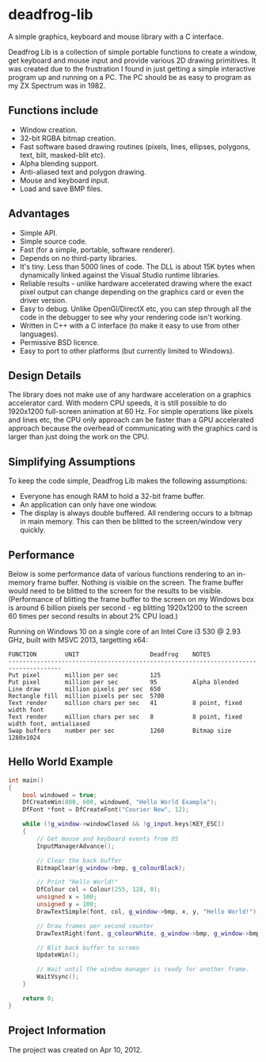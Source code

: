 # deadfrog-lib
A simple graphics, keyboard and mouse library with a C interface.

Deadfrog Lib is a collection of simple portable functions to create a window, get keyboard and mouse input and provide various 2D drawing primitives. It was created due to the frustration I found in just getting a simple interactive program up and running on a PC. The PC should be as easy to program as my ZX Spectrum was in 1982.

## Functions include

* Window creation.
* 32-bit RGBA bitmap creation.
* Fast software based drawing routines (pixels, lines, ellipses, polygons, text, blit, masked-blit etc).
* Alpha blending support.
* Anti-aliased text and polygon drawing.
* Mouse and keyboard input.
* Load and save BMP files.

## Advantages

* Simple API.
* Simple source code.
* Fast (for a simple, portable, software renderer).
* Depends on no third-party libraries.
* It's tiny. Less than 5000 lines of code. The DLL is about 15K bytes when dynamically linked against the Visual Studio runtime libraries.
* Reliable results - unlike hardware accelerated drawing where the exact pixel output can change depending on the graphics card or even the driver version.
* Easy to debug. Unlike OpenGl/DirectX etc, you can step through all the code in the debugger to see why your rendering code isn't working.
* Written in C++ with a C interface (to make it easy to use from other languages).
* Permissive BSD licence.
* Easy to port to other platforms (but currently limited to Windows).

## Design Details

The library does not make use of any hardware acceleration on a graphics accelerator card. With modern CPU speeds, it is still possible to do 1920x1200 full-screen animation at 60 Hz. For simple operations like pixels and lines etc, the CPU only approach can be faster than a GPU accelerated approach because the overhead of communicating with the graphics card is larger than just doing the work on the CPU.

## Simplifying Assumptions

To keep the code simple, Deadfrog Lib makes the following assumptions:

* Everyone has enough RAM to hold a 32-bit frame buffer.
* An application can only have one window.
* The display is always double buffered. All rendering occurs to a bitmap in main memory. This can then be blitted to the screen/window very quickly.

## Performance

Below is some performance data of various functions rendering to an in-memory frame buffer. Nothing is visible on the screen. The frame buffer would need to be blitted to the screen for the results to be visible. (Performance of blitting the frame buffer to the screen on my Windows box is around 6 billion pixels per second - eg blitting 1920x1200 to the screen 60 times per second results in about 2% CPU load.)

Running on Windows 10 on a single core of an Intel Core i3 530 @ 2.93 GHz, built with MSVC 2013, targetting x64:

    FUNCTION        UNIT                    Deadfrog    NOTES
    -------------------------------------------------------------------------------------
    Put pixel       million per sec         125
    Put pixel       million per sec         95          Alpha blended
    Line draw       million pixels per sec  650
    Rectangle fill  million pixels per sec  5700
    Text render     million chars per sec   41          8 point, fixed width font
    Text render     million chars per sec   8           8 point, fixed width font, antialiased
    Swap buffers    number per sec          1260        Bitmap size 1280x1024

## Hello World Example

~~~~c++
int main() 
{ 
    bool windowed = true; 
    DfCreateWin(800, 600, windowed, "Hello World Example"); 
    DfFont *font = DfCreateFont("Courier New", 12);

    while (!g_window->windowClosed && !g_input.keys[KEY_ESC])
    {
        // Get mouse and keyboard events from OS
        InputManagerAdvance();

        // Clear the back buffer
        BitmapClear(g_window->bmp, g_colourBlack);

        // Print "Hello World!"
        DfColour col = Colour(255, 128, 0);
        unsigned x = 100;
        unsigned y = 100;
        DrawTextSimple(font, col, g_window->bmp, x, y, "Hello World!");

        // Draw frames per second counter
        DrawTextRight(font, g_colourWhite, g_window->bmp, g_window->bmp->width - 5, 0, "FPS:%i", g_window->fps);

        // Blit back buffer to screen
        UpdateWin();

        // Wait until the window manager is ready for another frame.
        WaitVsync();
    }

    return 0;
}
~~~~

## Project Information

The project was created on Apr 10, 2012.
